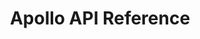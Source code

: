 ---
title: Apollo API Reference

language_tabs: # must be one of https://git.io/vQNgJ
  - shell

toc_footers:
  - <a href='https://www.apollo.io/app/#/settings/integrations/api'>Sign Up for an API Key</a>

includes:
  - introduction
  - authentication
  - people
  - organizations
  - opportunities
  - contacts
  - accounts
  - sequences
  - misc

search: true

code_clipboard: true
---